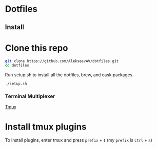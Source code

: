 # Dotfiles

## Install

# Clone this repo

```bash
git clone https://github.com/AlekseevAV/dotfiles.git
cd dotfiles
```

Run setup.sh to install all the dotfiles, brew, and cask packages.
```bash
./setup.sh
```

### Terminal Multiplexer

[Tmux](https://formulae.brew.sh/formula/tmux)

# Install tmux plugins
To install plugins, enter tmux and press `prefix` + `I` (my `prefix` is `ctrl` + `a`)

